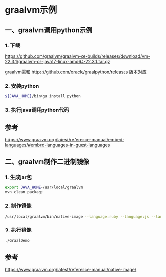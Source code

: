 # graalvm示例

## 一、graalvm调用python示例

### 1. 下载

https://github.com/graalvm/graalvm-ce-builds/releases/download/vm-22.3.1/graalvm-ce-java17-linux-amd64-22.3.1.tar.gz

graalvm需和
https://github.com/oracle/graalpython/releases
版本对应

### 2. 安装python

```bash
${JAVA_HOME}/bin/gu install python
```

### 3. 执行java调用python代码

## 参考

https://www.graalvm.org/latest/reference-manual/embed-languages/#embed-languages-in-guest-languages

## 二、graalvm制作二进制镜像

### 1. 生成jar包

```bash
export JAVA_HOME=/usr/local/graalvm
mvn clean package
```

### 2. 制作镜像

```bash
/usr/local/graalvm/bin/native-image --language:ruby --language:js --language:python -cp /opt/package/code/graalvm-example/target/graalvm-example-1.0-SNAPSHOT.jar example.GraalDemo GraalDemo
```

### 3. 执行镜像

```bash
./GraalDemo
```

## 参考

https://www.graalvm.org/latest/reference-manual/native-image/